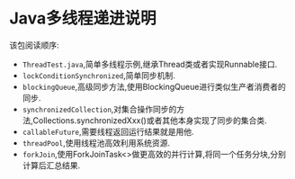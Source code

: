 Java多线程递进说明
===========

该包阅读顺序:
* `ThreadTest.java`,简单多线程示例,继承Thread类或者实现Runnable接口.
* `lockConditionSynchronized`,简单同步机制.
* `blockingQueue`,高级同步方法,使用BlockingQueue进行类似生产者消费者的同步.
* `synchronizedCollection`,对集合操作同步的方法,Collections.synchronizedXxx()或者其他本身实现了同步的集合类.
* `callableFuture`,需要线程返回运行结果就是用他.
* `threadPool`,使用线程池高效利用系统资源.
* `forkJoin`,使用ForkJoinTask<>做更高效的并行计算,将同一个任务分块,分别计算后汇总结果.